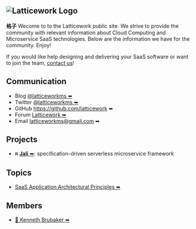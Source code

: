 ## ![Latticework Logo](http://gravatar.com/avatar/8357650ab96d5823afb278120cbfffa3?s=80&d=mm)

**格子** Wecome to to the Latticework public site. We strive to provide the community with relevant information about Cloud Computing and Microservice SaaS technologies. Below are the information we have for the community. Enjoy!

If you would like help designing and delivering your SaaS software or want to join the team, <a href="mailto:latticeworkms@gmail.com" target="_blank">contact us</a>!

## Communication

- Blog <a href="https://medium.com/@latticeworkms" target="_blank">@latticeworkms ➥</a>
- Twitter <a href="https://twitter.com/@latticeworkms" target="_blank">@latticeworkms ➥</a>
- GitHub <a href="https://github.com/latticework" target="_blank">https://github.com/latticework ➥</a>
- Forum <a href="https://groups.google.com/d/forum/latticework" target="_blank">Latticework ➥</a>
- Email <a href="mailto:latticeworkms@gmail.com" target="_blank">latticeworkms@gmail.com ➥</a>

## Projects

- **⌗** <a href="http://jali-ms.io" target="_blank"><b>Jali</b> ➥</a>: specification-driven serverless microservice framework

## Topics

- <a href="https://medium.com/@latticeworkms/architectural-principles-for-a-microservice-based-saas-application-b60d81ab572c" target="_blank">SaaS Application Architectural Principles ➥</a>[]()

## Members

- <a href="https://clavecoder.github.io/" target="_blank">🔑 Kenneth Brubaker ➥</a>[]()

